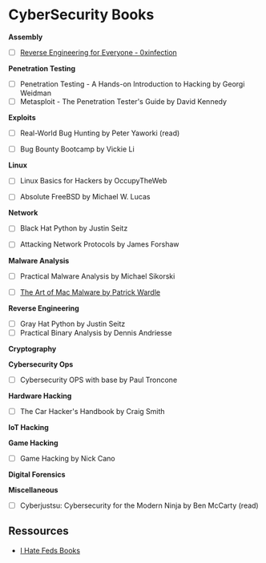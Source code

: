 # CyberSecurity Books 

**Assembly**

- [ ] [Reverse Engineering for Everyone - 0xinfection](https://0xinfection.github.io/reversing/)


**Penetration Testing**

- [ ] Penetration Testing - A Hands-on Introduction to Hacking by Georgi Weidman
- [ ] Metasploit - The Penetration Tester's Guide by David Kennedy

**Exploits**

- [ ] Real-World Bug Hunting by Peter Yaworki (read)
- [ ] Bug Bounty Bootcamp by Vickie Li


**Linux**

- [ ] Linux Basics for Hackers by OccupyTheWeb
- [ ] Absolute FreeBSD by Michael W. Lucas


**Network**

- [ ] Black Hat Python by Justin Seitz
- [ ] Attacking Network Protocols by James Forshaw


**Malware Analysis**

- [ ] Practical Malware Analysis by Michael Sikorski
- [ ] [The Art of Mac Malware by Patrick Wardle](https://taomm.org/index.html#books)


**Reverse Engineering**

- [ ] Gray Hat Python by Justin Seitz
- [ ] Practical Binary Analysis by Dennis Andriesse

**Cryptography**



**Cybersecurity Ops**

- [ ] Cybersecurity OPS with base by Paul Troncone


**Hardware Hacking**

- [ ] The Car Hacker's Handbook by Craig Smith

**IoT Hacking**


**Game Hacking**

- [ ] Game Hacking by Nick Cano

**Digital Forensics**


**Miscellaneous**
- [ ] Cyberjustsu: Cybersecurity for the Modern Ninja by Ben McCarty (read)



## Ressources

- [I Hate Feds Books](https://ihatefeds.com/)

